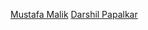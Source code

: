  <a href="https://github.com/Mustafa1310">Mustafa Malik</a>
  <a href="https://github.com/darshil-papalkar">Darshil Papalkar</a>
